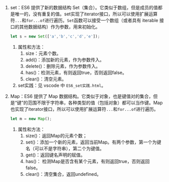 1. set：ES6 提供了新的数据结构 Set（集合）。它类似于数组，但是成员的值都是唯一的，没有重复的值。set实现了iterator接口，所以可以使用扩展运算符`...`和`for...of`进行遍历。`Set`函数可以接受一个数组（或者具有 iterable 接口的其他数据结构）作为参数，用来初始化。

   ```js
   let s = new Set(['a','b','c','d','e']);
   ```

   1. 属性和方法：
      1. size：元素个数。
      2. add()：添加新的元素，作为参数传入。
      3. delete()：删除元素，作为参数传入。
      4. has()：检测元素，有则返回true，否则返回false。
      5. clear()：清空元素。
   2. set实践：见 vscode 中 `ES6_set实践.html`。

2. Map：ES6 提供了 Map 数据结构。它类似于对象，也是键值对的集合，但是“键”的范围不限于字符串，各种类型的值（包括对象）都可以当作键。Map也实现了iterator接口，所以可以使用扩展运算符`...`和`for...of`进行遍历。

   ```js
   let m = new Map();
   ```

   1. 属性和方法：
      1. size()：返回Map的元素个数；
      2. set()：添加一个新的元素，返回当前Map。有两个参数，第一个为键名（可以不是字符串），第二个为键值。
      3. get()：返回键名声明的赋值。
      4. has()： 检测Map是否含有某个元素，有则返回true，否则返回false。
      5. clear()：清空集合，返回undefined。